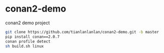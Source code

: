 # conan2-demo
conan2 demo project

```sh
git clone https://github.com/tianlanlanlan/conan2-demo.git -b master
pip install conan==2.0.7
conan profile detect
sh build.sh linux
```
